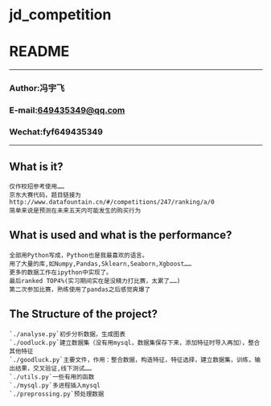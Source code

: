 # jd_competition
README
===========================
****
### Author:冯宇飞
### E-mail:649435349@qq.com
### Wechat:fyf649435349
****

## What is it?
```
仅作校招参考使用……
京东大赛代码，题目链接为http://www.datafountain.cn/#/competitions/247/ranking/a/0
简单来说是预测在未来五天内可能发生的购买行为
```
   
## What is used and what is the performance?
```
全部用Python写成，Python也是我最喜欢的语言。
用了大量的库,如Numpy,Pandas,Sklearn,Seaborn,Xgboost……
更多的数据工作在ipython中实现了。
最后ranked TOP4%(实习期间实在是没精力打比赛，太累了……)
第二次参加比赛，熟练使用了pandas之后感觉爽爆了
```

## The Structure of the project?
```
`./analyse.py`初步分析数据，生成图表
`./oodluck.py`建立数据集（没有用mysql，数据集保存下来，添加特征时导入再加），整合其他特征
`./goodluck.py`主要文件，作用：整合数据，构造特征，特征选择，建立数据集，训练，输出结果，交叉验证,线下测试……
`./utils.py`一些有用的函数
`./mysql.py`多进程插入mysql
`./preprossing.py`预处理数据
```
